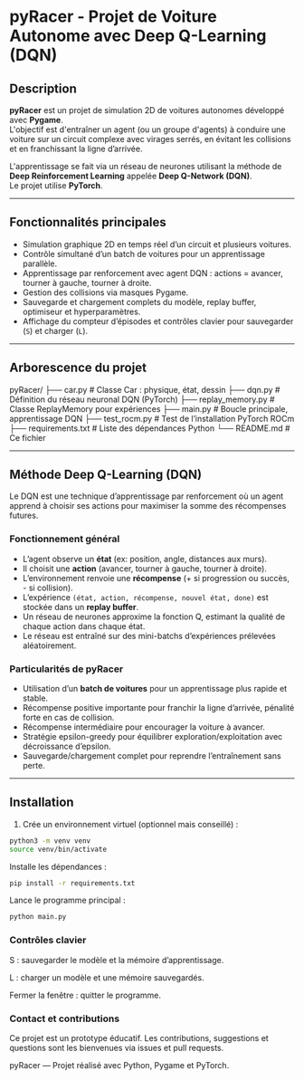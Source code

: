 # pyRacer - Projet de Voiture Autonome avec Deep Q-Learning (DQN)

## Description

**pyRacer** est un projet de simulation 2D de voitures autonomes développé avec **Pygame**.  
L'objectif est d'entraîner un agent (ou un groupe d'agents) à conduire une voiture sur un circuit complexe avec virages serrés, en évitant les collisions et en franchissant la ligne d’arrivée.  

L'apprentissage se fait via un réseau de neurones utilisant la méthode de **Deep Reinforcement Learning** appelée **Deep Q-Network (DQN)**.  
Le projet utilise **PyTorch**.

---

## Fonctionnalités principales

- Simulation graphique 2D en temps réel d’un circuit et plusieurs voitures.
- Contrôle simultané d’un batch de voitures pour un apprentissage parallèle.
- Apprentissage par renforcement avec agent DQN : actions = avancer, tourner à gauche, tourner à droite.
- Gestion des collisions via masques Pygame.
- Sauvegarde et chargement complets du modèle, replay buffer, optimiseur et hyperparamètres.
- Affichage du compteur d’épisodes et contrôles clavier pour sauvegarder (`S`) et charger (`L`).

---

## Arborescence du projet

pyRacer/
├── car.py # Classe Car : physique, état, dessin
├── dqn.py # Définition du réseau neuronal DQN (PyTorch)
├── replay_memory.py # Classe ReplayMemory pour expériences
├── main.py # Boucle principale, apprentissage DQN
├── test_rocm.py # Test de l’installation PyTorch ROCm
├── requirements.txt # Liste des dépendances Python
└── README.md # Ce fichier

---

## Méthode Deep Q-Learning (DQN)

Le DQN est une technique d’apprentissage par renforcement où un agent apprend à choisir ses actions pour maximiser la somme des récompenses futures.

### Fonctionnement général

- L’agent observe un **état** (ex: position, angle, distances aux murs).
- Il choisit une **action** (avancer, tourner à gauche, tourner à droite).
- L’environnement renvoie une **récompense** (+ si progression ou succès, - si collision).
- L’expérience `(état, action, récompense, nouvel état, done)` est stockée dans un **replay buffer**.
- Un réseau de neurones approxime la fonction Q, estimant la qualité de chaque action dans chaque état.
- Le réseau est entraîné sur des mini-batchs d’expériences prélevées aléatoirement.

### Particularités de pyRacer

- Utilisation d’un **batch de voitures** pour un apprentissage plus rapide et stable.
- Récompense positive importante pour franchir la ligne d’arrivée, pénalité forte en cas de collision.
- Récompense intermédiaire pour encourager la voiture à avancer.
- Stratégie epsilon-greedy pour équilibrer exploration/exploitation avec décroissance d’epsilon.
- Sauvegarde/chargement complet pour reprendre l’entraînement sans perte.

---

## Installation

1. Crée un environnement virtuel (optionnel mais conseillé) :

```bash
python3 -m venv venv
source venv/bin/activate
```
Installe les dépendances :


```bash
pip install -r requirements.txt
```
Lance le programme principal :

```bash
python main.py
```

### Contrôles clavier
S : sauvegarder le modèle et la mémoire d’apprentissage.

L : charger un modèle et une mémoire sauvegardés.

Fermer la fenêtre : quitter le programme.

### Contact et contributions
Ce projet est un prototype éducatif.
Les contributions, suggestions et questions sont les bienvenues via issues et pull requests.

pyRacer — Projet réalisé avec Python, Pygame et PyTorch.